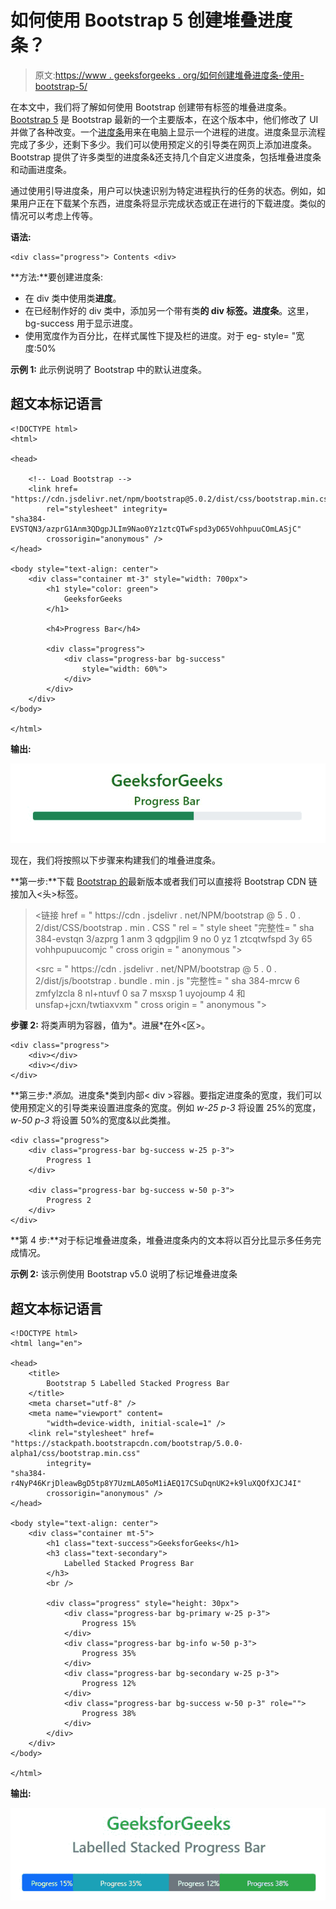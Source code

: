 # 如何使用 Bootstrap 5 创建堆叠进度条？

> 原文:[https://www . geeksforgeeks . org/如何创建堆叠进度条-使用-bootstrap-5/](https://www.geeksforgeeks.org/how-to-create-a-stacked-progress-bar-using-bootstrap-5/)

在本文中，我们将了解如何使用 Bootstrap 创建带有标签的堆叠进度条。 [Bootstrap 5](https://www.geeksforgeeks.org/bootstrap-5-introduction/) 是 Bootstrap 最新的一个主要版本，在这个版本中，他们修改了 UI 并做了各种改变。一个[进度条](https://www.geeksforgeeks.org/bootstrap5-progress/)用来在电脑上显示一个进程的进度。进度条显示流程完成了多少，还剩下多少。我们可以使用预定义的引导类在网页上添加进度条。Bootstrap 提供了许多类型的进度条&还支持几个自定义进度条，包括堆叠进度条和动画进度条。

通过使用引导进度条，用户可以快速识别为特定进程执行的任务的状态。例如，如果用户正在下载某个东西，进度条将显示完成状态或正在进行的下载进度。类似的情况可以考虑上传等。

**语法:**

```
<div class="progress"> Contents <div>
```

**方法:**要创建进度条:

*   在 div 类中使用类**进度**。
*   在已经制作好的 div 类中，添加另一个带有类**的 div 标签。进度条**。这里，bg-success 用于显示进度。
*   使用宽度作为百分比，在样式属性下提及栏的进度。对于 eg- style= "宽度:50%

**示例 1:** 此示例说明了 Bootstrap 中的默认进度条。

## 超文本标记语言

```
<!DOCTYPE html>
<html>

<head>

    <!-- Load Bootstrap -->
    <link href=
"https://cdn.jsdelivr.net/npm/bootstrap@5.0.2/dist/css/bootstrap.min.css"
        rel="stylesheet" integrity=
"sha384-EVSTQN3/azprG1Anm3QDgpJLIm9Nao0Yz1ztcQTwFspd3yD65VohhpuuCOmLASjC"
        crossorigin="anonymous" />
</head>

<body style="text-align: center">
    <div class="container mt-3" style="width: 700px">
        <h1 style="color: green">
            GeeksforGeeks
        </h1>

        <h4>Progress Bar</h4>

        <div class="progress">
            <div class="progress-bar bg-success" 
                style="width: 60%">
            </div>
        </div>
    </div>
</body>

</html>
```

**输出:**

![](img/aa1477ab2e08434baecfadccca8ab12b.png)

现在，我们将按照以下步骤来构建我们的堆叠进度条。

**第一步:**下载 [Bootstrap 的](https://getbootstrap.com/docs/5.0/getting-started/download/)最新版本或者我们可以直接将 Bootstrap CDN 链接加入<头>标签。

> <链接 href = " https://cdn . jsdelivr . net/NPM/bootstrap @ 5 . 0 . 2/dist/CSS/bootstrap . min . CSS " rel = " style sheet "完整性= " sha 384-evstqn 3/azprg 1 anm 3 qdgpjlim 9 no 0 yz 1 ztcqtwfspd 3y 65 vohhpupuucomjc " cross origin = " anonymous ">
> 
> <src = " https://cdn . jsdelivr . net/NPM/bootstrap @ 5 . 0 . 2/dist/js/bootstrap . bundle . min . js "完整性= " sha 384-mrcw 6 zmfylzcla 8 nl+ntuvf 0 sa 7 msxsp 1 uyojoump 4 和 unsfap+jcxn/twtiaxvxm " cross origin = " anonymous ">

**步骤 2:** 将类声明为容器，值为*。进展*在外<区>。

```
<div class="progress">
    <div></div>
    <div></div>
</div>
```

**第三步:**添加*。进度条*类到内部< div >容器。要指定进度条的宽度，我们可以使用预定义的引导类来设置进度条的宽度。例如 *w-25 p-3* 将设置 25%的宽度， *w-50 p-3* 将设置 50%的宽度&以此类推。

```
<div class="progress">
    <div class="progress-bar bg-success w-25 p-3">
        Progress 1
    </div>

    <div class="progress-bar bg-success w-50 p-3">
        Progress 2
    </div>
</div>
```

**第 4 步:**对于标记堆叠进度条，堆叠进度条内的文本将以百分比显示多任务完成情况。

**示例 2:** 该示例使用 Bootstrap v5.0 说明了标记堆叠进度条

## 超文本标记语言

```
<!DOCTYPE html>
<html lang="en">

<head>
    <title>
        Bootstrap 5 Labelled Stacked Progress Bar
    </title>
    <meta charset="utf-8" />
    <meta name="viewport" content=
        "width=device-width, initial-scale=1" />
    <link rel="stylesheet" href=
"https://stackpath.bootstrapcdn.com/bootstrap/5.0.0-alpha1/css/bootstrap.min.css"
        integrity=
"sha384-r4NyP46KrjDleawBgD5tp8Y7UzmLA05oM1iAEQ17CSuDqnUK2+k9luXQOfXJCJ4I"
        crossorigin="anonymous" />
</head>

<body style="text-align: center">
    <div class="container mt-5">
        <h1 class="text-success">GeeksforGeeks</h1>
        <h3 class="text-secondary">
            Labelled Stacked Progress Bar
        </h3>
        <br />

        <div class="progress" style="height: 30px">
            <div class="progress-bar bg-primary w-25 p-3">
                Progress 15%
            </div>
            <div class="progress-bar bg-info w-50 p-3">
                Progress 35%
            </div>
            <div class="progress-bar bg-secondary w-25 p-3">
                Progress 12%
            </div>
            <div class="progress-bar bg-success w-50 p-3" role="">
                Progress 38%
            </div>
        </div>
    </div>
</body>

</html>
```

**输出:**

![](img/91ef026be327d53a9803d3c4125c866b.png)